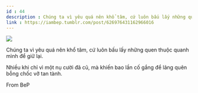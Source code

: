 ```yaml
---
id : 44
description : Chúng ta vì yêu quá nên khổ tâm, cứ luôn bấu lấy những quen thuộc quanh mình để giữ lại.
link : https://iambep.tumblr.com/post/626976431162966016
---
```


![](https://64.media.tumblr.com/9abda17ef195238b03be2592b4ba3a6f/07889b52f070e64b-c0/s1280x1920/f4e604deba9677bd97fd376447ee72a8c9371380.png)

Chúng ta vì yêu quá nên khổ tâm, cứ luôn bấu lấy những quen thuộc quanh
mình để giữ lại.

Nhiều khi chỉ vì một nụ cười đã cũ, mà khiến bao lần cố gắng để lãng quên
bỗng chốc vỡ tan tành.

From BeP